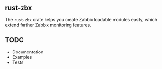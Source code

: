 ## rust-zbx

The `rust-zbx` crate helps you create Zabbix loadable modules easily,
which extend further Zabbix monitoring features.

## TODO

* Documentation
* Examples
* Tests
